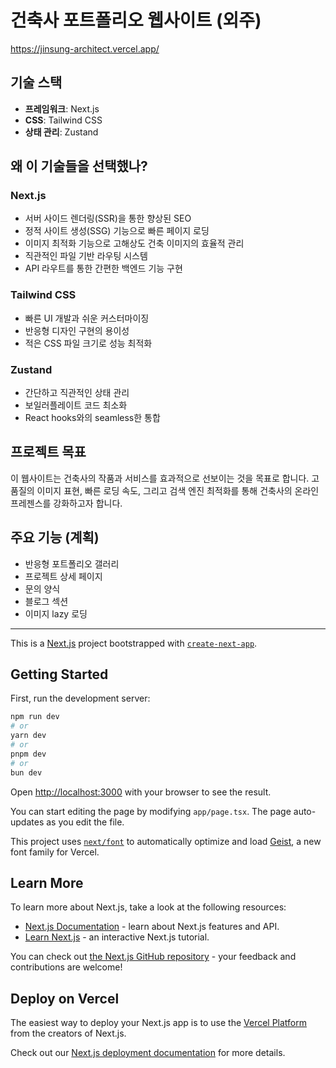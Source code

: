# 건축사 포트폴리오 웹사이트 (외주)
https://jinsung-architect.vercel.app/

## 기술 스택

- **프레임워크**: Next.js
- **CSS**: Tailwind CSS
- **상태 관리**: Zustand

## 왜 이 기술들을 선택했나?

### Next.js
- 서버 사이드 렌더링(SSR)을 통한 향상된 SEO
- 정적 사이트 생성(SSG) 기능으로 빠른 페이지 로딩
- 이미지 최적화 기능으로 고해상도 건축 이미지의 효율적 관리
- 직관적인 파일 기반 라우팅 시스템
- API 라우트를 통한 간편한 백엔드 기능 구현

### Tailwind CSS
- 빠른 UI 개발과 쉬운 커스터마이징
- 반응형 디자인 구현의 용이성
- 적은 CSS 파일 크기로 성능 최적화

### Zustand
- 간단하고 직관적인 상태 관리
- 보일러플레이트 코드 최소화
- React hooks와의 seamless한 통합

## 프로젝트 목표

이 웹사이트는 건축사의 작품과 서비스를 효과적으로 선보이는 것을 목표로 합니다. 고품질의 이미지 표현, 빠른 로딩 속도, 그리고 검색 엔진 최적화를 통해 건축사의 온라인 프레젠스를 강화하고자 합니다.

## 주요 기능 (계획)

- 반응형 포트폴리오 갤러리
- 프로젝트 상세 페이지
- 문의 양식
- 블로그 섹션
- 이미지 lazy 로딩



***
This is a [Next.js](https://nextjs.org) project bootstrapped with [`create-next-app`](https://nextjs.org/docs/app/api-reference/cli/create-next-app).

## Getting Started

First, run the development server:

```bash
npm run dev
# or
yarn dev
# or
pnpm dev
# or
bun dev
```

Open [http://localhost:3000](http://localhost:3000) with your browser to see the result.

You can start editing the page by modifying `app/page.tsx`. The page auto-updates as you edit the file.

This project uses [`next/font`](https://nextjs.org/docs/app/building-your-application/optimizing/fonts) to automatically optimize and load [Geist](https://vercel.com/font), a new font family for Vercel.

## Learn More

To learn more about Next.js, take a look at the following resources:

- [Next.js Documentation](https://nextjs.org/docs) - learn about Next.js features and API.
- [Learn Next.js](https://nextjs.org/learn) - an interactive Next.js tutorial.

You can check out [the Next.js GitHub repository](https://github.com/vercel/next.js) - your feedback and contributions are welcome!

## Deploy on Vercel

The easiest way to deploy your Next.js app is to use the [Vercel Platform](https://vercel.com/new?utm_medium=default-template&filter=next.js&utm_source=create-next-app&utm_campaign=create-next-app-readme) from the creators of Next.js.

Check out our [Next.js deployment documentation](https://nextjs.org/docs/app/building-your-application/deploying) for more details.
